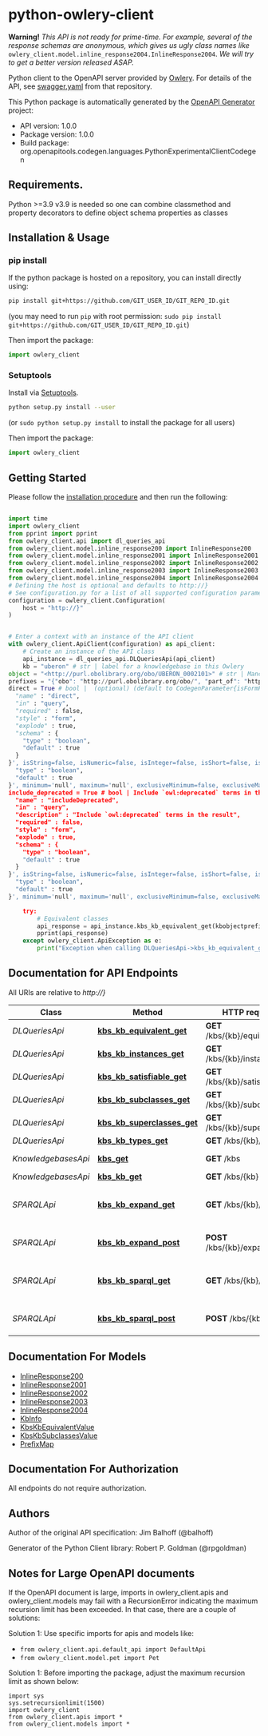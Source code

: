 # python-owlery-client

**Warning!** *This API is not ready for prime-time.  For example, several of the response schemas are anonymous, which gives us ugly class names like* `owlery_client.model.inline_response2004.InlineResponse2004`. *We will try to get a better version released ASAP.*

Python client to the OpenAPI server provided by [Owlery](https://github.com/phenoscape/owlery).  For details of the API, see [swagger.yaml](https://github.com/phenoscape/owlery/blob/master/src/main/resources/docs/swagger.yaml) from that repository.

This Python package is automatically generated by the [OpenAPI Generator](https://openapi-generator.tech) project:

- API version: 1.0.0
- Package version: 1.0.0
- Build package: org.openapitools.codegen.languages.PythonExperimentalClientCodegen

## Requirements.

Python &gt;&#x3D;3.9
v3.9 is needed so one can combine classmethod and property decorators to define
object schema properties as classes

## Installation & Usage
### pip install

If the python package is hosted on a repository, you can install directly using:

```sh
pip install git+https://github.com/GIT_USER_ID/GIT_REPO_ID.git
```
(you may need to run `pip` with root permission: `sudo pip install git+https://github.com/GIT_USER_ID/GIT_REPO_ID.git`)

Then import the package:
```python
import owlery_client
```

### Setuptools

Install via [Setuptools](http://pypi.python.org/pypi/setuptools).

```sh
python setup.py install --user
```
(or `sudo python setup.py install` to install the package for all users)

Then import the package:
```python
import owlery_client
```

## Getting Started

Please follow the [installation procedure](#installation--usage) and then run the following:

```python

import time
import owlery_client
from pprint import pprint
from owlery_client.api import dl_queries_api
from owlery_client.model.inline_response200 import InlineResponse200
from owlery_client.model.inline_response2001 import InlineResponse2001
from owlery_client.model.inline_response2002 import InlineResponse2002
from owlery_client.model.inline_response2003 import InlineResponse2003
from owlery_client.model.inline_response2004 import InlineResponse2004
# Defining the host is optional and defaults to http://}
# See configuration.py for a list of all supported configuration parameters.
configuration = owlery_client.Configuration(
    host = "http://}"
)


# Enter a context with an instance of the API client
with owlery_client.ApiClient(configuration) as api_client:
    # Create an instance of the API class
    api_instance = dl_queries_api.DLQueriesApi(api_client)
    kb = "uberon" # str | label for a knowledgebase in this Owlery
object = "<http://purl.obolibrary.org/obo/UBERON_0002101>" # str | Manchester-syntax OWL class expression
prefixes = "{"obo": "http://purl.obolibrary.org/obo/", "part_of": "http://purl.obolibrary.org/obo/BFO_0000050"}" # str | JSON format prefix map, used to expand prefixes in the 'object' expression (optional)
direct = True # bool |  (optional) (default to CodegenParameter{isFormParam=false, isQueryParam=true, isPathParam=false, isHeaderParam=false, isCookieParam=false, isBodyParam=false, isContainer=false, isCollectionFormatMulti=false, isPrimitiveType=true, isModel=false, isExplode=true, baseName='direct', paramName='direct', dataType='bool', datatypeWithEnum='null', dataFormat='null', collectionFormat='null', description='null', unescapedDescription='null', baseType='null', defaultValue='True', enumName='null', style='FORM', deepObject='false', allowEmptyValue='false', example='True', jsonSchema='{
  "name" : "direct",
  "in" : "query",
  "required" : false,
  "style" : "form",
  "explode" : true,
  "schema" : {
    "type" : "boolean",
    "default" : true
  }
}', isString=false, isNumeric=false, isInteger=false, isShort=false, isLong=false, isUnboundedInteger=false, isNumber=false, isFloat=false, isDouble=false, isDecimal=false, isByteArray=false, isBinary=false, isBoolean=true, isDate=false, isDateTime=false, isUuid=false, isUri=false, isEmail=false, isFreeFormObject=false, isAnyType=false, isArray=false, isMap=false, isFile=false, isEnum=false, _enum=null, allowableValues=null, items=null, mostInnerItems=null, additionalProperties=null, vars=[], requiredVars=[], vendorExtensions={}, hasValidation=false, maxProperties=null, minProperties=null, isNullable=false, isDeprecated=false, required=false, maximum='null', exclusiveMaximum=false, minimum='null', exclusiveMinimum=false, maxLength=null, minLength=null, pattern='null', maxItems=null, minItems=null, uniqueItems=false, contentType=null, multipleOf=null, isNull=false, getAdditionalPropertiesIsAnyType=false, getHasVars=false, getHasRequired=false, getHasDiscriminatorWithNonEmptyMapping=false, composedSchemas=null, hasMultipleTypes=false, schema=CodegenProperty{openApiType='boolean', baseName='DirectSchema', complexType='null', getter='getDirect', setter='setDirect', description='null', dataType='bool', datatypeWithEnum='bool', dataFormat='null', name='direct', min='null', max='null', defaultValue='True', defaultValueWithParam=' = data.direct;', baseType='bool', containerType='null', title='null', unescapedDescription='null', maxLength=null, minLength=null, pattern='null', example='True', jsonSchema='{
  "type" : "boolean",
  "default" : true
}', minimum='null', maximum='null', exclusiveMinimum=false, exclusiveMaximum=false, required=false, deprecated=false, hasMoreNonReadOnly=false, isPrimitiveType=true, isModel=false, isContainer=false, isString=false, isNumeric=false, isInteger=false, isShort=false, isLong=false, isUnboundedInteger=false, isNumber=false, isFloat=false, isDouble=false, isDecimal=false, isByteArray=false, isBinary=false, isFile=false, isBoolean=true, isDate=false, isDateTime=false, isUuid=false, isUri=false, isEmail=false, isFreeFormObject=false, isArray=false, isMap=false, isEnum=false, isReadOnly=false, isWriteOnly=false, isNullable=false, isSelfReference=false, isCircularReference=false, isDiscriminator=false, _enum=null, allowableValues=null, items=null, additionalProperties=null, vars=[], requiredVars=[], mostInnerItems=null, vendorExtensions={}, hasValidation=false, isInherited=false, discriminatorValue='null', nameInCamelCase='Direct', nameInSnakeCase='null', enumName='null', maxItems=null, minItems=null, maxProperties=null, minProperties=null, uniqueItems=false, multipleOf=null, isXmlAttribute=false, xmlPrefix='null', xmlName='null', xmlNamespace='null', isXmlWrapped=false, isNull=false, getAdditionalPropertiesIsAnyType=false, getHasVars=false, getHasRequired=false, getHasDiscriminatorWithNonEmptyMapping=false, composedSchemas=null, hasMultipleTypes=false}, content=null})
include_deprecated = True # bool | Include `owl:deprecated` terms in the result (optional) (default to CodegenParameter{isFormParam=false, isQueryParam=true, isPathParam=false, isHeaderParam=false, isCookieParam=false, isBodyParam=false, isContainer=false, isCollectionFormatMulti=false, isPrimitiveType=true, isModel=false, isExplode=true, baseName='includeDeprecated', paramName='include_deprecated', dataType='bool', datatypeWithEnum='null', dataFormat='null', collectionFormat='null', description='Include `owl:deprecated` terms in the result', unescapedDescription='Include `owl:deprecated` terms in the result', baseType='null', defaultValue='True', enumName='null', style='FORM', deepObject='false', allowEmptyValue='false', example='True', jsonSchema='{
  "name" : "includeDeprecated",
  "in" : "query",
  "description" : "Include `owl:deprecated` terms in the result",
  "required" : false,
  "style" : "form",
  "explode" : true,
  "schema" : {
    "type" : "boolean",
    "default" : true
  }
}', isString=false, isNumeric=false, isInteger=false, isShort=false, isLong=false, isUnboundedInteger=false, isNumber=false, isFloat=false, isDouble=false, isDecimal=false, isByteArray=false, isBinary=false, isBoolean=true, isDate=false, isDateTime=false, isUuid=false, isUri=false, isEmail=false, isFreeFormObject=false, isAnyType=false, isArray=false, isMap=false, isFile=false, isEnum=false, _enum=null, allowableValues=null, items=null, mostInnerItems=null, additionalProperties=null, vars=[], requiredVars=[], vendorExtensions={}, hasValidation=false, maxProperties=null, minProperties=null, isNullable=false, isDeprecated=false, required=false, maximum='null', exclusiveMaximum=false, minimum='null', exclusiveMinimum=false, maxLength=null, minLength=null, pattern='null', maxItems=null, minItems=null, uniqueItems=false, contentType=null, multipleOf=null, isNull=false, getAdditionalPropertiesIsAnyType=false, getHasVars=false, getHasRequired=false, getHasDiscriminatorWithNonEmptyMapping=false, composedSchemas=null, hasMultipleTypes=false, schema=CodegenProperty{openApiType='boolean', baseName='IncludeDeprecatedSchema', complexType='null', getter='getIncludeDeprecated', setter='setIncludeDeprecated', description='null', dataType='bool', datatypeWithEnum='bool', dataFormat='null', name='include_deprecated', min='null', max='null', defaultValue='True', defaultValueWithParam=' = data.includeDeprecated;', baseType='bool', containerType='null', title='null', unescapedDescription='null', maxLength=null, minLength=null, pattern='null', example='True', jsonSchema='{
  "type" : "boolean",
  "default" : true
}', minimum='null', maximum='null', exclusiveMinimum=false, exclusiveMaximum=false, required=false, deprecated=false, hasMoreNonReadOnly=false, isPrimitiveType=true, isModel=false, isContainer=false, isString=false, isNumeric=false, isInteger=false, isShort=false, isLong=false, isUnboundedInteger=false, isNumber=false, isFloat=false, isDouble=false, isDecimal=false, isByteArray=false, isBinary=false, isFile=false, isBoolean=true, isDate=false, isDateTime=false, isUuid=false, isUri=false, isEmail=false, isFreeFormObject=false, isArray=false, isMap=false, isEnum=false, isReadOnly=false, isWriteOnly=false, isNullable=false, isSelfReference=false, isCircularReference=false, isDiscriminator=false, _enum=null, allowableValues=null, items=null, additionalProperties=null, vars=[], requiredVars=[], mostInnerItems=null, vendorExtensions={}, hasValidation=false, isInherited=false, discriminatorValue='null', nameInCamelCase='IncludeDeprecated', nameInSnakeCase='null', enumName='null', maxItems=null, minItems=null, maxProperties=null, minProperties=null, uniqueItems=false, multipleOf=null, isXmlAttribute=false, xmlPrefix='null', xmlName='null', xmlNamespace='null', isXmlWrapped=false, isNull=false, getAdditionalPropertiesIsAnyType=false, getHasVars=false, getHasRequired=false, getHasDiscriminatorWithNonEmptyMapping=false, composedSchemas=null, hasMultipleTypes=false}, content=null})

    try:
        # Equivalent classes
        api_response = api_instance.kbs_kb_equivalent_get(kbobjectprefixes=prefixesdirect=directinclude_deprecated=include_deprecated)
        pprint(api_response)
    except owlery_client.ApiException as e:
        print("Exception when calling DLQueriesApi->kbs_kb_equivalent_get: %s\n" % e)
```

## Documentation for API Endpoints

All URIs are relative to *http://}*

Class | Method | HTTP request | Description
------------ | ------------- | ------------- | -------------
*DLQueriesApi* | [**kbs_kb_equivalent_get**](docs/DLQueriesApi.md#kbs_kb_equivalent_get) | **GET** /kbs/{kb}/equivalent | Equivalent classes
*DLQueriesApi* | [**kbs_kb_instances_get**](docs/DLQueriesApi.md#kbs_kb_instances_get) | **GET** /kbs/{kb}/instances | Instances
*DLQueriesApi* | [**kbs_kb_satisfiable_get**](docs/DLQueriesApi.md#kbs_kb_satisfiable_get) | **GET** /kbs/{kb}/satisfiable | Satisfiability
*DLQueriesApi* | [**kbs_kb_subclasses_get**](docs/DLQueriesApi.md#kbs_kb_subclasses_get) | **GET** /kbs/{kb}/subclasses | Subclasses
*DLQueriesApi* | [**kbs_kb_superclasses_get**](docs/DLQueriesApi.md#kbs_kb_superclasses_get) | **GET** /kbs/{kb}/superclasses | Superclasses
*DLQueriesApi* | [**kbs_kb_types_get**](docs/DLQueriesApi.md#kbs_kb_types_get) | **GET** /kbs/{kb}/types | Types
*KnowledgebasesApi* | [**kbs_get**](docs/KnowledgebasesApi.md#kbs_get) | **GET** /kbs | List available knowledgebases
*KnowledgebasesApi* | [**kbs_kb_get**](docs/KnowledgebasesApi.md#kbs_kb_get) | **GET** /kbs/{kb} | Knowledgebase
*SPARQLApi* | [**kbs_kb_expand_get**](docs/SPARQLApi.md#kbs_kb_expand_get) | **GET** /kbs/{kb}/expand | Expand SPARQL query encoded in URL parameter
*SPARQLApi* | [**kbs_kb_expand_post**](docs/SPARQLApi.md#kbs_kb_expand_post) | **POST** /kbs/{kb}/expand | Expand SPARQL query contained in request body
*SPARQLApi* | [**kbs_kb_sparql_get**](docs/SPARQLApi.md#kbs_kb_sparql_get) | **GET** /kbs/{kb}/sparql | Perform SPARQL query encoded in URL parameter
*SPARQLApi* | [**kbs_kb_sparql_post**](docs/SPARQLApi.md#kbs_kb_sparql_post) | **POST** /kbs/{kb}/sparql | Perform SPARQL query contained in request body

## Documentation For Models

 - [InlineResponse200](docs/InlineResponse200.md)
 - [InlineResponse2001](docs/InlineResponse2001.md)
 - [InlineResponse2002](docs/InlineResponse2002.md)
 - [InlineResponse2003](docs/InlineResponse2003.md)
 - [InlineResponse2004](docs/InlineResponse2004.md)
 - [KbInfo](docs/KbInfo.md)
 - [KbsKbEquivalentValue](docs/KbsKbEquivalentValue.md)
 - [KbsKbSubclassesValue](docs/KbsKbSubclassesValue.md)
 - [PrefixMap](docs/PrefixMap.md)

## Documentation For Authorization

 All endpoints do not require authorization.

## Authors

Author of the original API specification: Jim Balhoff (@balhoff)

Generator of the Python Client library: Robert P. Goldman (@rpgoldman)

## Notes for Large OpenAPI documents
If the OpenAPI document is large, imports in owlery_client.apis and owlery_client.models may fail with a
RecursionError indicating the maximum recursion limit has been exceeded. In that case, there are a couple of solutions:

Solution 1:
Use specific imports for apis and models like:
- `from owlery_client.api.default_api import DefaultApi`
- `from owlery_client.model.pet import Pet`

Solution 1:
Before importing the package, adjust the maximum recursion limit as shown below:
```
import sys
sys.setrecursionlimit(1500)
import owlery_client
from owlery_client.apis import *
from owlery_client.models import *
```
